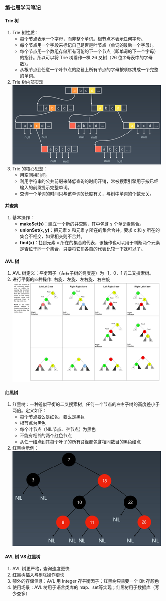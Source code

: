 ### 第七周学习笔记

#### Trie 树
1. Trie 树性质：
	* 每个节点表示一个字母，而非整个单词。根节点不表示任何字母。
	* 每个节点用一个字段来标记自己是否是叶节点（单词的最后一个字母）。
	* 每个节点用一个数组存储所有可能的下一个节点（即单词的下一个字母）的指针。所以可以将 Trie 树看作一棵 26 叉树（26 位字母表中的字母数）。
	* 从根节点到任意一个叶节点的路径上所有节点的字母按顺序拼成一个完整的单词。
2. Trie 树内部实现
	![](Trie_Tree.png)
3. Trie 的核心思想：
	* 用空间换时间。
	* 利用字符串的公共前缀来降低查询的时间开销，常被搜索引擎用于按已经输入的前缀提示完整单词。
	* 查询一个单词的时间只与该单词的长度有关，与树中单词的个数无关。

#### 并查集
1. 基本操作：
	* **makeSet(s)**：建立一个新的并查集，其中包含 s 个单元素集合。
	* **unionSet(x, y)**：把元素 x 和元素 y 所在的集合合并，要求 x 和 y 所在的集合不相交，如果相交则不合并。
	* **find(x)**：找到元素 x 所在的集合的代表，该操作也可以用于判断两个元素是否位于同一个集合，只要将它们各自的代表比较一下就可以了。

#### AVL 树
1. AVL 树定义：平衡因子（左右子树的高度差）为 -1，0，1 的二叉搜索树。
2. 进行平衡的四种操作: 右旋、左旋、左右旋、右左旋
	![](AVL_Tree.png)

#### 红黑树
1. 红黑树：一种近似平衡的二叉搜索树，任何一个节点的左右子树的高度差小于两倍。定义如下：
	* 每个节点要么是红色、要么是黑色
	* 根节点为黑色
	* 每个叶节点（NIL节点、空节点）为黑色
	* 不能有相邻的两个红色节点
	* 从任一结点到其每个叶子的所有路径都包含相同数目的黑色结点
2. 红黑树示例：
   ![](RedBlack_Tree.png)

#### AVL 树 VS 红黑树
1. AVL 树更严格，查询速度更快
2. 红黑树插入与删除操作更快
3. 额外的存储信息：AVL 用 Integer 存平衡因子；红黑树只需要一个 Bit 存颜色
4. 使用场景：AVL 树用于语言类库的 map、set等实现；红黑树用于数据库（写少查多）
